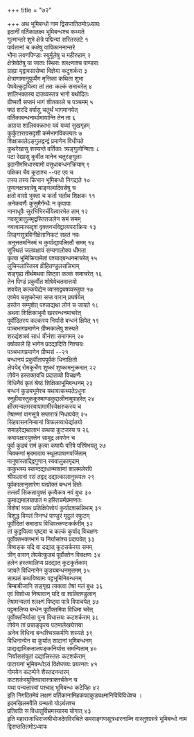 +++
title = "७२"

+++
अथ भूमिबन्धो नाम द्विसप्ततितमोऽध्यायः  
इदानीं वर्तिकालक्ष्म भूमिबन्धश्च कथ्यते  
गुल्मान्तरे शुभे क्षेत्रे पद्मिन्यां सरितस्तटे १  
पार्वतानां च कक्षेषु वापिकाननान्तरे  
भौमा लवणपिण्डाः स्युर्मूलेषु च महीरुहाम् २  
क्षेत्रेष्वेतेषु या जाताः स्थिराः श्लक्ष्णाश्च पाण्डराः  
ग्राह्या मृद्वावसासेष्वा विज्ञेया कटुशर्करा ३  
क्षेत्राणामानुपूर्व्येण मृत्तिका कथिता शुभा  
पेषयेत्कुट्टयित्वा तां ततः कल्कं समाचरेत् ४  
शालिभक्तस्य दातव्यस्तत्र भागो यथोदितः  
ग्रीष्मर्तौ सप्तमं भागं शीतकाले च पञ्चमम् ५  
षष्ठं शरदि वर्षासु चतुर्थं भागमानयेत्  
वर्तिकाबन्धनार्थामायान्ति तेन ता ६  
अग्राया शालिवक्क्राभा यवं यव्यां सुखगृहम्  
कुर्कुटाराग्रसदृशी कर्मभागविकल्पतः ७  
शिक्षाकालेऽङ्गुलद्वन्द्वं प्रमाणेन विधीयते  
कुथरेखासु शस्यन्ते वर्तिकाः त्र्यङ्गुलोन्मिताः ८  
पटा रेखासु कुर्वीत मानेन चतुरङ्गुलाः  
इदानीमभिधास्यामो वसुधाबन्धनक्रियाम् ९  
पक्षिका चैव कूटाश्च --पट एव च  
तस्य तस्य किभान भूमिबन्धो निगद्यते १०  
पुण्यनक्षत्रवारेषु माङ्गल्यदिवसेषु च  
क्षतो वासो भुक्ता च कर्ता भर्ताथ शिक्षकः ११  
अनेकवर्णैः कुसुमैर्गन्धैः न कृपापाः  
नानाधूपैः सुरभिभिरर्चयित्वारभेत ताम् १२  
नवसूत्रात्तुलमृद्वस्तितजलेन समं समम्  
नवत्वामात्सदृशं वृक्तनभविद्वात्यपराक्रियः १३  
लिङ्गसूत्रविनीक्षेतानिकटं सहतं नवः  
अनुत्ततमनिस्मं च कुर्याद्यावत्क्षितौ समम् १४  
सुस्थितं जलवक्षायं सम्यगालोक्य धीमता  
कृत्वा भूमिक्रियामेतां पश्चाद्बन्धनमाचरेत् १५  
लुचिमलांस्तिस्व व्रीहितण्डुलसन्निभाम्  
सङ्गृह्य तीर्थमथवा पिष्ट्वा कल्कं समाचरेत् १६  
तेन पिण्डं प्रकुर्वीत शोषेयेचतमात्तयो  
शवयेत् कल्कयेद्येन व्यासाद्व्यषव्यस्तुया १७  
एवमेव चतुष्कोन्ता सप्त वारान् प्रघर्षयेत्  
हस्तेन सम्मृशेत् पश्चाद्यथा लोनं च जायते १८  
अथवा शिक्षिकाभूमौ खरवन्धनमाचरेत्  
पूर्वोदितस्य कल्कस्य निर्यासे बन्धनं क्षिपेत् १९  
पञ्चभागप्रमाणेन ग्रीष्मकालेषु शस्यते  
शरद्यंशत्रयं साधं त्रीनंशा समागमम् २०  
वर्षाकाले हि भागेन प्रदद्यादिति निश्चयः  
पञ्चभागप्रमाणेन ग्रीष्मसं --२१  
बन्धानयं प्रकुर्वीतापपूर्वकं धिनाक्षितो  
लेपयेद् रोमकूर्चेण शुष्कां शुष्कामनुक्रमात् २२  
तोयेन हस्तक्तवचि प्रदातव्यो विचक्षणैः  
विधिनैवं कृतं श्रेष्ठं शिक्षिकाभूमिबन्धनम् २३  
बन्धनं कुड्यभूमेश्च यथावत्कथ्यतेऽधुना  
स्नुहीवास्तुककूश्माण्डकुद्दालीनामुपाहरेत् २४  
क्षीरमन्यतमस्यापामामीस्येक्षरुकस्य च  
तेषाण्णां वागसूत्रे सप्तरात्रं निधापयेत् २५  
सिंहपासननिम्बानां त्रिफलव्याधेर्द्यातयो  
समाहरेद्यथालाभं कथया कुटजस्य च २६  
कषायक्षारयुक्तेन सामुद्र लवणेन च  
पूर्वा कुढ्यं रामं कृत्वा कषायैः परिषे परिषेभयतु २७  
चिक्कणां मृदमादाय स्थूलपाषाणवर्जिताम्  
मानुषांस्ताद्द्विगुणान् स्यवालुकामृदाम्  
ककुभस्य स्कन्दद्याधान्माषाणां शालमलेरपि  
श्रीफलानां रसं तद्वद् दद्यात्कालानुरूपतः २९  
पूर्वकालानुसारेण यत्प्रोक्तं बन्धनं क्षितेः  
तत्सर्वं सिकतायुक्तं कृत्वैकत्र नवं बुधः ३०  
कुमाद्यमालयापातं म हस्तिचर्मप्रमाणतः  
विशेषां ष्याथ प्रतिक्षिपेत्तोयं कुर्यादशसन्निभाम् ३१  
विशुद्ध विमलं स्निग्धं पाण्डुरं मृदुलं स्फुटम्  
पूर्वोदितां समादाय विधिवत्कण्टकर्करीम् ३२  
तां कुट्टयित्वा घृष्ट्वा च कल्कं कुर्याद् विचक्षणः  
पूर्वोक्तभक्तभागं च निर्यासांश्च प्रदापयेत् ३३  
विष्वङ्क यदि वा दद्यात् कूटसर्करया समम्  
त्रीन् वारान् लेपयेत्कुड्यं पूर्वोक्तेन विचक्षणः ३४  
हलेन हस्तमालिप्य प्रदद्यात् कूटकूर्तकाम्  
जायते विधिनानेन कुड्यबन्धनमुत्तमम् ३५  
साम्प्रतं कथयिष्यामः पट्टभूमिनिबन्धनम्  
बिम्बाबीजानि सङ्गृह्य त्यक्त्वा तेषां मलं बुधः ३६  
एवं विशोध्य निष्पावान् यदि वा शालितण्डुलान्  
तेषामन्यतमं श्लक्ष्णं पिष्ट्वा पात्रे विपाचयेत् ३७  
पट्टमालिप्य बन्धेन पूर्वोक्तमिवा विधिमा चरेत्  
पूर्वोक्तनिर्यासा पुना विधात्तयः कटशर्कराम् ३८  
तोयेन तां प्रचाङ्कृत्य पटमालेखयेत्तया  
अनेन विधिना बन्धश्चित्रकर्मणि शस्यते ३९  
विधिनान्येन वा कुर्यात् सादानां भूमिबन्धनम्  
प्राद्यद्यामिकतालपङ्कनिर्यास समन्विताम् ४०  
निर्याससंयुतां दद्यात्त्रिस्ततः कटशर्कराम्  
पाटायनां भूमिबन्धोऽयं विक्षेप्तव्यः प्रयत्नतः ४१  
गोमयेन कटम्पेने शैस्तदनन्तरम्  
कटशर्करयुक्तिवारास्त्राक्तर्चकेन च  
यथा पन्यत्तास्वां पश्चाद् भूमिबन्धः कटेपिहः ४२  
इति निगदितमेवं लक्षणं वर्तिकानामिहकपदकुड्यक्ष्मानिविविविधेश्च ।  
इदमखिलमवैति ग्रन्थतो योऽर्थतश्च  
प्रतिवति स विधातुर्विभ्रमस्यास्य योगात् ४३  
इति महाराजाधिराजश्रीभोजदेवविरचिते समराङ्गणसूत्रधारनाम्नि वास्तुशास्त्रे
भूमिबन्धो नाम द्विसप्ततितमोऽध्यायः  
   
